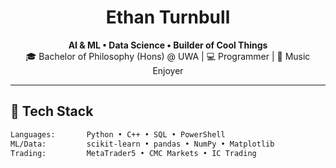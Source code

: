 <h1 align="center">Ethan Turnbull</h1>

<p align="center">
  <strong>AI & ML • Data Science • Builder of Cool Things</strong><br>
  🎓 Bachelor of Philosophy (Hons) @ UWA | 💻 Programmer | 🎵 Music Enjoyer 
</p>

---

## 🔧 Tech Stack

```bash
Languages:       Python • C++ • SQL • PowerShell 
ML/Data:         scikit-learn • pandas • NumPy • Matplotlib
Trading:         MetaTrader5 • CMC Markets • IC Trading
